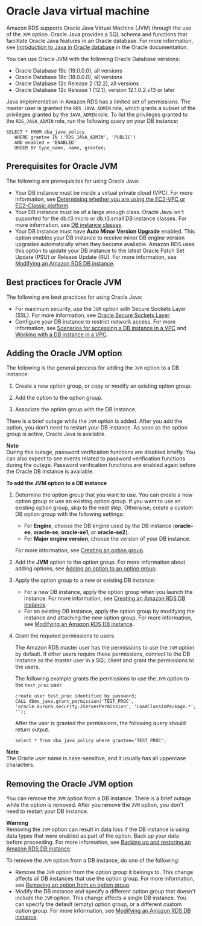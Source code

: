 # Oracle Java virtual machine<a name="oracle-options-java"></a>

Amazon RDS supports Oracle Java Virtual Machine \(JVM\) through the use of the `JVM` option\. Oracle Java provides a SQL schema and functions that facilitate Oracle Java features in an Oracle database\. For more information, see [ Introduction to Java in Oracle database](https://docs.oracle.com/database/121/JJDEV/chone.htm) in the Oracle documentation\.

You can use Oracle JVM with the following Oracle Database versions:
+ Oracle Database 19c \(19\.0\.0\.0\), all versions
+ Oracle Database 18c \(18\.0\.0\.0\), all versions
+ Oracle Database 12c Release 2 \(12\.2\), all versions
+ Oracle Database 12c Release 1 \(12\.1\), version 12\.1\.0\.2\.v13 or later

Java implementation in Amazon RDS has a limited set of permissions\. The master user is granted the `RDS_JAVA_ADMIN` role, which grants a subset of the privileges granted by the `JAVA_ADMIN` role\. To list the privileges granted to the `RDS_JAVA_ADMIN` role, run the following query on your DB instance:

```
SELECT * FROM dba_java_policy 
   WHERE grantee IN ('RDS_JAVA_ADMIN', 'PUBLIC') 
   AND enabled = 'ENABLED' 
   ORDER BY type_name, name, grantee;
```

## Prerequisites for Oracle JVM<a name="oracle-options-java.prerequisites"></a>

The following are prerequisites for using Oracle Java:
+ Your DB instance must be inside a virtual private cloud \(VPC\)\. For more information, see [Determining whether you are using the EC2\-VPC or EC2\-Classic platform](USER_VPC.FindDefaultVPC.md)\. 
+ Your DB instance must be of a large enough class\. Oracle Java isn't supported for the db\.t3\.micro or db\.t3\.small DB instance classes\. For more information, see [DB instance classes](Concepts.DBInstanceClass.md)\.
+ Your DB instance must have **Auto Minor Version Upgrade** enabled\. This option enables your DB instance to receive minor DB engine version upgrades automatically when they become available\. Amazon RDS uses this option to update your DB instance to the latest Oracle Patch Set Update \(PSU\) or Release Update \(RU\)\. For more information, see [Modifying an Amazon RDS DB instance](Overview.DBInstance.Modifying.md)\. 

## Best practices for Oracle JVM<a name="oracle-options-java.best-practices"></a>

The following are best practices for using Oracle Java: 
+ For maximum security, use the `JVM` option with Secure Sockets Layer \(SSL\)\. For more information, see [Oracle Secure Sockets Layer](Appendix.Oracle.Options.SSL.md)\. 
+ Configure your DB instance to restrict network access\. For more information, see [Scenarios for accessing a DB instance in a VPC](USER_VPC.Scenarios.md) and [Working with a DB instance in a VPC](USER_VPC.WorkingWithRDSInstanceinaVPC.md)\. 

## Adding the Oracle JVM option<a name="oracle-options-java.add"></a>

The following is the general process for adding the `JVM` option to a DB instance: 

1. Create a new option group, or copy or modify an existing option group\.

1. Add the option to the option group\.

1. Associate the option group with the DB instance\.

There is a brief outage while the `JVM` option is added\. After you add the option, you don't need to restart your DB instance\. As soon as the option group is active, Oracle Java is available\. 

**Note**  
During this outage, password verification functions are disabled briefly\. You can also expect to see events related to password verification functions during the outage\. Password verification functions are enabled again before the Oracle DB instance is available\.

**To add the JVM option to a DB instance**

1. Determine the option group that you want to use\. You can create a new option group or use an existing option group\. If you want to use an existing option group, skip to the next step\. Otherwise, create a custom DB option group with the following settings: 
   + For **Engine**, choose the DB engine used by the DB instance \(**oracle\-ee**, **oracle\-se**, **oracle\-se1**, or **oracle\-se2**\)\. 
   + For **Major engine version**, choose the version of your DB instance\. 

   For more information, see [Creating an option group](USER_WorkingWithOptionGroups.md#USER_WorkingWithOptionGroups.Create)\. 

1. Add the **JVM** option to the option group\. For more information about adding options, see [Adding an option to an option group](USER_WorkingWithOptionGroups.md#USER_WorkingWithOptionGroups.AddOption)\. 

1. Apply the option group to a new or existing DB instance: 
   + For a new DB instance, apply the option group when you launch the instance\. For more information, see [Creating an Amazon RDS DB instance](USER_CreateDBInstance.md)\.
   + For an existing DB instance, apply the option group by modifying the instance and attaching the new option group\. For more information, see [Modifying an Amazon RDS DB instance](Overview.DBInstance.Modifying.md)\.

1. Grant the required permissions to users\.

   The Amazon RDS master user has the permissions to use the `JVM` option by default\. If other users require these permissions, connect to the DB instance as the master user in a SQL client and grant the permissions to the users\.

   The following example grants the permissions to use the `JVM` option to the `test_proc` user\.

   ```
   create user test_proc identified by password;
   CALL dbms_java.grant_permission('TEST_PROC', 'oracle.aurora.security.JServerPermission', 'LoadClassInPackage.*', '');
   ```

   After the user is granted the permissions, the following query should return output\.

   ```
   select * from dba_java_policy where grantee='TEST_PROC';
   ```
**Note**  
The Oracle user name is case\-sensitive, and it usually has all uppercase characters\.

## Removing the Oracle JVM option<a name="oracle-options-java.remove"></a>

You can remove the `JVM` option from a DB instance\. There is a brief outage while the option is removed\. After you remove the `JVM` option, you don't need to restart your DB instance\. 

**Warning**  
 Removing the `JVM` option can result in data loss if the DB instance is using data types that were enabled as part of the option\. Back up your data before proceeding\. For more information, see [Backing up and restoring an Amazon RDS DB instance](CHAP_CommonTasks.BackupRestore.md)\. 

To remove the `JVM` option from a DB instance, do one of the following: 
+ Remove the `JVM` option from the option group it belongs to\. This change affects all DB instances that use the option group\. For more information, see [Removing an option from an option group](USER_WorkingWithOptionGroups.md#USER_WorkingWithOptionGroups.RemoveOption)\. 
+ Modify the DB instance and specify a different option group that doesn't include the `JVM` option\. This change affects a single DB instance\. You can specify the default \(empty\) option group, or a different custom option group\. For more information, see [Modifying an Amazon RDS DB instance](Overview.DBInstance.Modifying.md)\. 